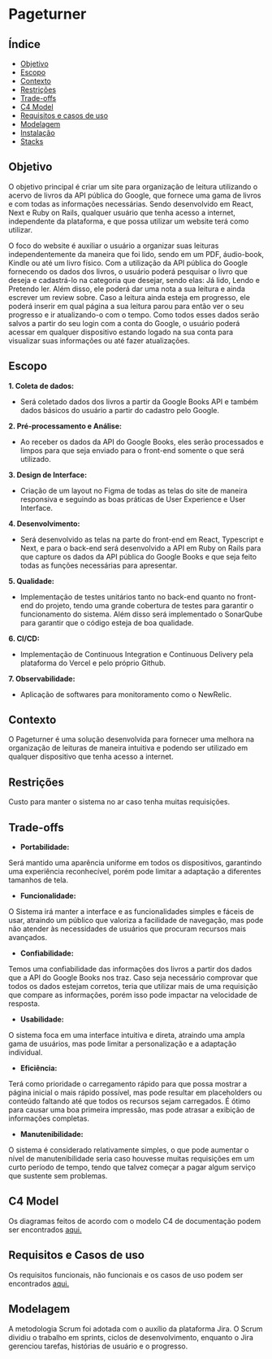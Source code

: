 # Pageturner

## Índice

- [Objetivo](#objetivo)
- [Escopo](#escopo)
- [Contexto](#contexto)
- [Restrições](#restrições)
- [Trade-offs](#trade-offs)
- [C4 Model](#c4-model)
- [Requisitos e casos de uso](#requisitos-e-casos-de-uso)
- [Modelagem](#modelagem)
- [Instalação](/docs/installation.md)
- [Stacks](/docs/stacks.md)

## Objetivo

O objetivo principal é criar um site para organização de leitura utilizando o acervo de livros da API pública do Google, que fornece uma gama de livros e com todas as informações necessárias. Sendo desenvolvido em React, Next e Ruby on Rails, qualquer usuário que tenha acesso a internet, independente da plataforma, e que possa utilizar um website terá como utilizar.

O foco do website é auxiliar o usuário a organizar suas leituras independentemente da maneira que foi lido, sendo em um PDF, áudio-book, Kindle ou até um livro físico. Com a utilização da API pública do Google fornecendo os dados dos livros, o usuário poderá pesquisar o livro que deseja e cadastrá-lo na categoria que desejar, sendo elas: Já lido, Lendo e Pretendo ler. Além disso, ele poderá dar uma nota a sua leitura e ainda escrever um review sobre. Caso a leitura ainda esteja em progresso, ele poderá inserir em qual página a sua leitura parou para então ver o seu progresso e ir atualizando-o com o tempo. Como todos esses dados serão salvos a partir do seu login com a conta do Google, o usuário poderá acessar em qualquer dispositivo estando logado na sua conta para visualizar suas informações ou até fazer atualizações.

## Escopo

**1. Coleta de dados:**

- Será coletado dados dos livros a partir da Google Books API e também dados básicos do usuário a partir do cadastro pelo Google.

**2. Pré-processamento e Análise:**

- Ao receber os dados da API do Google Books, eles serão processados e limpos para que seja enviado para o front-end somente o que será utilizado.

**3. Design de Interface:**

- Criação de um layout no Figma de todas as telas do site de maneira responsiva e seguindo as boas práticas de User Experience e User Interface.

**4. Desenvolvimento:**

- Será desenvolvido as telas na parte do front-end em React, Typescript e Next, e para o back-end será desenvolvido a API em Ruby on Rails para que capture os dados da API pública do Google Books e que seja feito todas as funções necessárias para apresentar.

**5. Qualidade:**

- Implementação de testes unitários tanto no back-end quanto no front-end do projeto, tendo uma grande cobertura de testes para garantir o funcionamento do sistema. Além disso será implementado o SonarQube para garantir que o código esteja de boa qualidade.

**6. CI/CD:**

- Implementação de Continuous Integration e Continuous Delivery pela plataforma do Vercel e pelo próprio Github.

**7. Observabilidade:**

- Aplicação de softwares para monitoramento como o NewRelic.

## Contexto

O Pageturner é uma solução desenvolvida para fornecer uma melhora na organização de leituras de maneira intuitiva e podendo ser utilizado em qualquer dispositivo que tenha acesso a internet.

## Restrições

Custo para manter o sistema no ar caso tenha muitas requisições.

## Trade-offs

- **Portabilidade:**

Será mantido uma aparência uniforme em todos os dispositivos, garantindo uma experiência reconhecível, porém pode limitar a adaptação a diferentes tamanhos de tela.

- **Funcionalidade:**

O Sistema irá manter a interface e as funcionalidades simples e fáceis de usar, atraindo um público que valoriza a facilidade de navegação, mas pode não atender às necessidades de usuários que procuram recursos mais avançados.

- **Confiabilidade:**

Temos uma confiabilidade das informações dos livros a partir dos dados que a API do Google Books nos traz. Caso seja necessário comprovar que todos os dados estejam corretos, teria que utilizar mais de uma requisição que compare as informações, porém isso pode impactar na velocidade de resposta.

- **Usabilidade:**

O sistema foca em uma interface intuitiva e direta, atraindo uma ampla gama de usuários, mas pode limitar a personalização e a adaptação individual.

- **Eficiência:**

Terá como prioridade o carregamento rápido para que possa mostrar a página inicial o mais rápido possível, mas pode resultar em placeholders ou conteúdo faltando até que todos os recursos sejam carregados. É ótimo para causar uma boa primeira impressão, mas pode atrasar a exibição de informações completas.

- **Manutenibilidade:**

O sistema é considerado relativamente simples, o que pode aumentar o nível de manutenibilidade seria caso houvesse muitas requisições em um curto período de tempo, tendo que talvez começar a pagar algum serviço que sustente sem problemas.

## C4 Model

Os diagramas feitos de acordo com o modelo C4 de documentação podem ser encontrados [aqui.](/docs/c4-models.md)

## Requisitos e Casos de uso

Os requisitos funcionais, não funcionais e os casos de uso podem ser encontrados [aqui.](/docs/requirements-and-use-cases.md)

## Modelagem

A metodologia Scrum foi adotada com o auxílio da plataforma Jira. O Scrum dividiu o trabalho em sprints, ciclos de desenvolvimento, enquanto o Jira gerenciou tarefas, histórias de usuário e o progresso.
